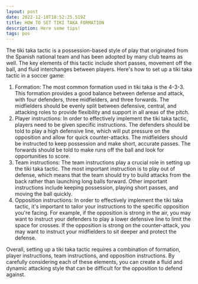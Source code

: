 ```yaml
---
layout: post
date: 2022-12-10T18:52:25.519Z
title: HOW TO SET TIKI TAKA FORMATION
description: Here some tips!
tags: pos
---
```

The tiki taka tactic is a possession-based style of play that originated from the Spanish national team and has been adopted by many club teams as well. The key elements of this tactic include short passes, movement off the ball, and fluid interchanges between players. Here's how to set up a tiki taka tactic in a soccer game:

1. Formation: The most common formation used in tiki taka is the 4-3-3. This formation provides a good balance between defense and attack, with four defenders, three midfielders, and three forwards. The midfielders should be evenly split between defensive, central, and attacking roles to provide flexibility and support in all areas of the pitch.
2. Player instructions: In order to effectively implement the tiki taka tactic, players need to be given specific instructions. The defenders should be told to play a high defensive line, which will put pressure on the opposition and allow for quick counter-attacks. The midfielders should be instructed to keep possession and make short, accurate passes. The forwards should be told to make runs off the ball and look for opportunities to score.
3. Team instructions: The team instructions play a crucial role in setting up the tiki taka tactic. The most important instruction is to play out of defense, which means that the team should try to build attacks from the back rather than launching long balls forward. Other important instructions include keeping possession, playing short passes, and moving the ball quickly.
4. Opposition instructions: In order to effectively implement the tiki taka tactic, it's important to tailor your instructions to the specific opposition you're facing. For example, if the opposition is strong in the air, you may want to instruct your defenders to play a lower defensive line to limit the space for crosses. If the opposition is strong on the counter-attack, you may want to instruct your midfielders to sit deeper and protect the defense.

Overall, setting up a tiki taka tactic requires a combination of formation, player instructions, team instructions, and opposition instructions. By carefully considering each of these elements, you can create a fluid and dynamic attacking style that can be difficult for the opposition to defend against.